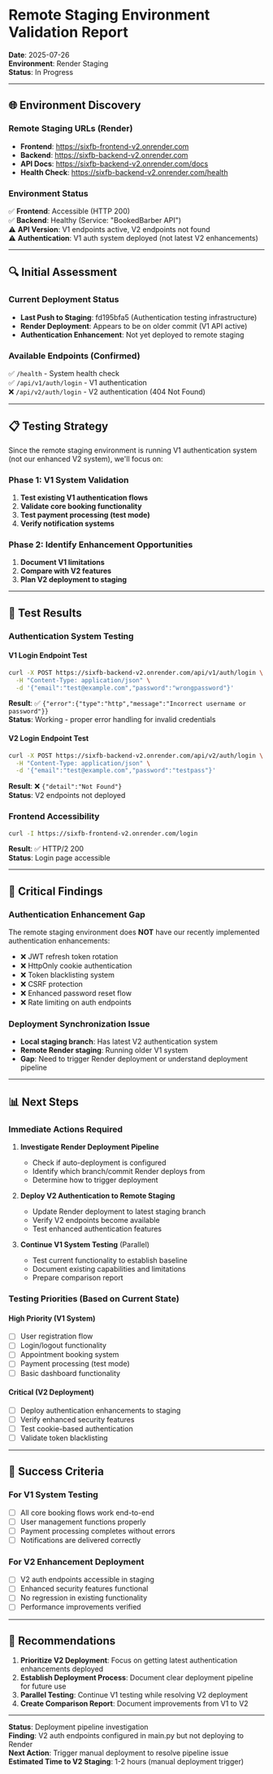 # Remote Staging Environment Validation Report

**Date**: 2025-07-26  
**Environment**: Render Staging  
**Status**: In Progress

---

## 🌐 Environment Discovery

### Remote Staging URLs (Render)
- **Frontend**: https://sixfb-frontend-v2.onrender.com
- **Backend**: https://sixfb-backend-v2.onrender.com  
- **API Docs**: https://sixfb-backend-v2.onrender.com/docs
- **Health Check**: https://sixfb-backend-v2.onrender.com/health

### Environment Status
✅ **Frontend**: Accessible (HTTP 200)  
✅ **Backend**: Healthy (Service: "BookedBarber API")  
⚠️ **API Version**: V1 endpoints active, V2 endpoints not found  
⚠️ **Authentication**: V1 auth system deployed (not latest V2 enhancements)

---

## 🔍 Initial Assessment

### Current Deployment Status
- **Last Push to Staging**: fd195bfa5 (Authentication testing infrastructure)
- **Render Deployment**: Appears to be on older commit (V1 API active)
- **Authentication Enhancement**: Not yet deployed to remote staging

### Available Endpoints (Confirmed)
✅ `/health` - System health check  
✅ `/api/v1/auth/login` - V1 authentication  
❌ `/api/v2/auth/login` - V2 authentication (404 Not Found)

---

## 📋 Testing Strategy

Since the remote staging environment is running V1 authentication system (not our enhanced V2 system), we'll focus on:

### Phase 1: V1 System Validation
1. **Test existing V1 authentication flows**
2. **Validate core booking functionality** 
3. **Test payment processing (test mode)**
4. **Verify notification systems**

### Phase 2: Identify Enhancement Opportunities
1. **Document V1 limitations**
2. **Compare with V2 features**
3. **Plan V2 deployment to staging**

---

## 🧪 Test Results

### Authentication System Testing

#### V1 Login Endpoint Test
```bash
curl -X POST https://sixfb-backend-v2.onrender.com/api/v1/auth/login \
  -H "Content-Type: application/json" \
  -d '{"email":"test@example.com","password":"wrongpassword"}'
```
**Result**: ✅ `{"error":{"type":"http","message":"Incorrect username or password"}}`  
**Status**: Working - proper error handling for invalid credentials

#### V2 Login Endpoint Test
```bash
curl -X POST https://sixfb-backend-v2.onrender.com/api/v2/auth/login \
  -H "Content-Type: application/json" \
  -d '{"email":"test@example.com","password":"testpass"}'
```
**Result**: ❌ `{"detail":"Not Found"}`  
**Status**: V2 endpoints not deployed

### Frontend Accessibility
```bash
curl -I https://sixfb-frontend-v2.onrender.com/login
```
**Result**: ✅ HTTP/2 200  
**Status**: Login page accessible

---

## 🚨 Critical Findings

### Authentication Enhancement Gap
The remote staging environment does **NOT** have our recently implemented authentication enhancements:
- ❌ JWT refresh token rotation
- ❌ HttpOnly cookie authentication  
- ❌ Token blacklisting system
- ❌ CSRF protection
- ❌ Enhanced password reset flow
- ❌ Rate limiting on auth endpoints

### Deployment Synchronization Issue
- **Local staging branch**: Has latest V2 authentication system
- **Remote Render staging**: Running older V1 system
- **Gap**: Need to trigger Render deployment or understand deployment pipeline

---

## 📊 Next Steps

### Immediate Actions Required

1. **Investigate Render Deployment Pipeline**
   - Check if auto-deployment is configured
   - Identify which branch/commit Render deploys from
   - Determine how to trigger deployment

2. **Deploy V2 Authentication to Remote Staging**
   - Update Render deployment to latest staging branch
   - Verify V2 endpoints become available
   - Test enhanced authentication features

3. **Continue V1 System Testing** (Parallel)
   - Test current functionality to establish baseline
   - Document existing capabilities and limitations
   - Prepare comparison report

### Testing Priorities (Based on Current State)

#### High Priority (V1 System)
- [ ] User registration flow
- [ ] Login/logout functionality  
- [ ] Appointment booking system
- [ ] Payment processing (test mode)
- [ ] Basic dashboard functionality

#### Critical (V2 Deployment)
- [ ] Deploy authentication enhancements to staging
- [ ] Verify enhanced security features
- [ ] Test cookie-based authentication
- [ ] Validate token blacklisting

---

## 🎯 Success Criteria

### For V1 System Testing
- [ ] All core booking flows work end-to-end
- [ ] User management functions properly
- [ ] Payment processing completes without errors
- [ ] Notifications are delivered correctly

### For V2 Enhancement Deployment  
- [ ] V2 auth endpoints accessible in staging
- [ ] Enhanced security features functional
- [ ] No regression in existing functionality
- [ ] Performance improvements verified

---

## 📝 Recommendations

1. **Prioritize V2 Deployment**: Focus on getting latest authentication enhancements deployed
2. **Establish Deployment Process**: Document clear deployment pipeline for future use
3. **Parallel Testing**: Continue V1 testing while resolving V2 deployment
4. **Create Comparison Report**: Document improvements from V1 to V2

---

**Status**: Deployment pipeline investigation  
**Finding**: V2 auth endpoints configured in main.py but not deploying to Render  
**Next Action**: Trigger manual deployment to resolve pipeline issue  
**Estimated Time to V2 Staging**: 1-2 hours (manual deployment trigger)